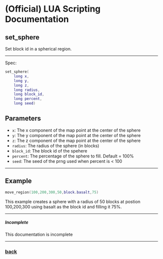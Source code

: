 
# (Official) LUA Scripting Documentation

## set_sphere

Set block id in a spherical region.

___

Spec:

```lua
set_sphere(
	long x,
	long y,
	long z,
	long radius,
	long block_id,
	long percent,
	long seed)
```

## Parameters

- `x`: The x component of the map point at the center of the sphere
- `y`: The y component of the map point at the center of the sphere
- `z`: The z component of the map point at the center of the sphere
- `radius`: The radius of the sphere (in blocks)
- `block_id`: The block id of the spehere
- `percent`: The percentage of the sphere to fill. Default = 100%
- `seed`: The seed of the prng used when percent is < 100

___

## Example

```lua
move_region(100,200,300,50,block.basalt,75)
```

This example creates a sphere with a radius of 50 blocks at postion 100,200,300 using basalt as the block id and filling it 75%.

___

##### Incomplete

This documentation is incomplete

___

### [back](../blocks)
